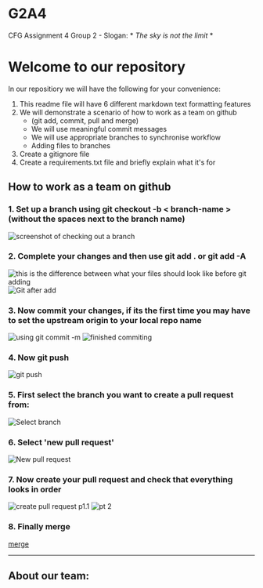 # G2A4

CFG Assignment 4
Group 2 -
Slogan: \* _The sky is not the limit_ \*

# Welcome to our repository

In our repositiory we will have the following for your convenience:

1. This readme file will have 6 different markdown text formatting features
2. We will demonstrate a scenario of how to work as a team on github
   - (git add, commit, pull and merge)
   - We will use meaningful commit messages
   - We will use appropriate branches to synchronise workflow
   - Adding files to branches
3. Create a gitignore file
4. Create a requirements.txt file and briefly explain what it's for

## **How to work as a team on github**

### 1. Set up a branch using **git checkout -b < branch-name >** (without the spaces next to the branch name)

![screenshot of checking out a branch](/workflowImages/git%20branch.png)

### 2. Complete your changes and then use **git add . or git add -A**

![this is the difference between what your files should look like before git adding](/workflowImages/git%20before%20add.png)
![Git after add](/workflowImages/git%20after%20add.png)

### 3. Now **commit your changes**, if its the first time you may have to set the upstream origin to your local repo name

![using git commit -m](/workflowImages/git%20add%20git%20commit.png)
![finished commiting](/workflowImages/git%20commited.png)

### 4. Now **git push**

![git push](/workflowImages/git%20push%20origin%20.png)

### 5. First **select the branch** you want to create a pull request from:

![Select branch](/workflowImages/Select%20branch.png)

### 6. Select **'new pull request'**

![New pull request](/workflowImages/New%20pull%20request.png)

### 7. Now **create your pull request** and check that everything looks in order

![create pull request p1.1](/workflowImages/Create%20request.png)
![pt 2](/workflowImages/Create%20request%202.png)

### 8. Finally **merge**

[merge](/workflowImages/Merge%20.png)

---

## About our team:
